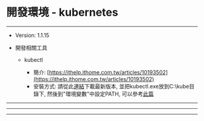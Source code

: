 # 開發環境 - kubernetes

---

* Version: 1.1.15
* 開發相關工具

  * kubectl

    * 簡介: [https://ithelp.ithome.com.tw/articles/10193502](https://ithelp.ithome.com.tw/articles/10193502)
    * 安裝方式: 請從此[連結](https://storage.googleapis.com/kubernetes-release/release/v1.15.0/bin/windows/amd64/kubectl.exe)下載最新版本, 並把kubectl.exe放到C:\kube目錄下, 然後到"環境變數"中設定PATH, 可以參考[此篇](https://medium.com/@ggauravsigra/install-kubectl-on-windows-af77da2e6fff)

---

---

---


